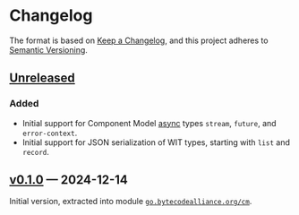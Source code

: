 # Changelog

The format is based on [Keep a Changelog](https://keepachangelog.com/en/1.1.0/), and this project adheres to [Semantic Versioning](https://semver.org/spec/v2.0.0.html).

## [Unreleased]

### Added

- Initial support for Component Model [async](https://github.com/WebAssembly/component-model/blob/main/design/mvp/Async.md) types `stream`, `future`, and `error-context`.
- Initial support for JSON serialization of WIT types, starting with `list` and `record`.

## [v0.1.0] — 2024-12-14

Initial version, extracted into module [`go.bytecodealliance.org/cm`](https://pkg.go.dev/go.bytecodealliance.org/cm).

[Unreleased]: <https://github.com/bytecodealliance/go-modules/compare/cm/v0.1.0..HEAD>
[v0.1.0]: <https://github.com/bytecodealliance/go-modules/tree/cm/v0.1.0>
